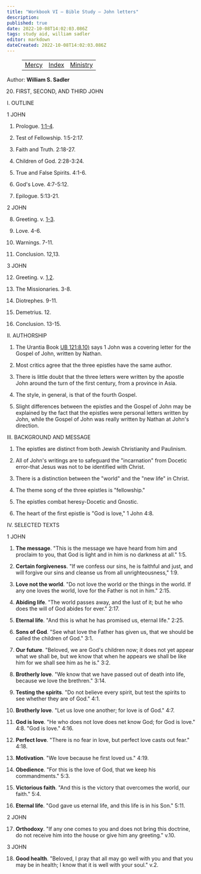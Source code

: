 ```yaml
---
title: "Workbook VI — Bible Study — John letters"
description: 
published: true
date: 2022-10-08T14:02:03.086Z
tags: study aid, william sadler
editor: markdown
dateCreated: 2022-10-08T14:02:03.086Z
---
```


<figure class="table chapter-navigator">
	<table>
		<tbody>
		<tr>
			<td><a href="/en/article/William_S_Sadler/Workbook_6_Bible_Study/Study_2_">Mercy</a></td>
			<td><a href="/en/article/William_S_Sadler/Workbook_6_Bible_Study/Index">Index</a></td>
			<td><a href="/en/article/William_S_Sadler/Workbook_6_Bible_Study/Study_2_">Ministry</a></td>
		</tr>
		</tbody>
	</table>
</figure>

Author: **William S. Sadler**


20. FIRST, SECOND, AND THIRD JOHN

I. OUTLINE

1 JOHN

1. Prologue. [1:1-4](/en/Bible/1_John/1#v1).

2. Test of Fellowship. 1:5-2:17.

3. Faith and Truth. 2:18-27.

4. Children of God. 2:28-3:24.

5. True and False Spirits. 4:1-6.

6. God's Love. 4:7-5:12.

7. Epilogue. 5:13-21.

2 JOHN

8. Greeting. v. [1-3](/en/Bible/2_John/1.htm).

9. Love. 4-6.

10. Warnings. 7-11.

11. Conclusion. 12,13.

3 JOHN

12. Greeting. v. [1,2](/en/Bible/3_John/1.htm).

13. The Missionaries. 3-8.

14. Diotrephes. 9-11.

15. Demetrius. 12.

16. Conclusion. 13-15.

II. AUTHORSHIP

1. The Urantia Book [UB 121:8.10)](/en/The_Urantia_Book/121#p8_10) says 1 John was a covering letter for the Gospel of John, written by Nathan.

2. Most critics agree that the three epistles have the same author.

3. There is little doubt that the three letters were written by the apostle John around the turn of the first century, from a province in Asia.

4. The style, in general, is that of the fourth Gospel.

5. Slight differences between the epistles and the Gospel of John may be explained by the fact that the epistles were personal letters written by John, while the Gospel of John was really written by Nathan at John's direction.

III. BACKGROUND AND MESSAGE

1. The epistles are distinct from both Jewish Christianity and Paulinism.

2. All of John's writings are to safeguard the "incarnation" from Docetic error-that Jesus was not to be identified with Christ.

3. There is a distinction between the "world" and the "new life" in Christ.

4. The theme song of the three epistles is "fellowship."

5. The epistles combat heresy-Docetic and Gnostic.

6. The heart of the first epistle is "God is love," 1 John 4:8.

IV. SELECTED TEXTS

1 JOHN

1. **The message**. "This is the message we have heard from him and proclaim to you, that God is light and in him is no darkness at all." 1:5.

2. **Certain forgiveness**. "If we confess our sins, he is faithful and just, and will forgive our sins and cleanse us from all unrighteousness," 1:9.

3. **Love not the world**. "Do not love the world or the things in the world. If any one loves the world, love for the Father is not in him." 2:15.

4. **Abiding life**. "The world passes away, and the lust of it; but he who does the will of God abides for ever." 2:17.

5. **Eternal life**. "And this is what he has promised us, eternal life." 2:25.

6. **Sons of God**. "See what love the Father has given us, that we should be called the children of God." 3:1.

7. **Our future**. "Beloved, we are God's children now; it does not yet appear what we shall be, but we know that when he appears we shall be like him for we shall see him as he is." 3:2.

8. **Brotherly love**. "We know that we have passed out of death into life, because we love the brethren." 3:14.

9. **Testing the spirits**. "Do not believe every spirit, but test the spirits to see whether they are of God." 4:1.

10. **Brotherly love**. "Let us love one another; for love is of God." 4:7.

11. **God is love**. "He who does not love does net know God; for God is love." 4:8. "God is love." 4:16.

12. **Perfect love**. "There is no fear in love, but perfect love casts out fear." 4:18.

13. **Motivation**. "We love because he first loved us." 4:19.

14. **Obedience**. "For this is the love of God, that we keep his commandments." 5:3.

15. **Victorious faith**. "And this is the victory that overcomes the world, our faith." 5:4.

16. **Eternal life**. "God gave us eternal life, and this life is in his Son." 5:11.

2 JOHN

17. **Orthodoxy**. "If any one comes to you and does not bring this doctrine, do not receive him into the house or give him any greeting." v.10.

3 JOHN

18. **Good health**. "Beloved, I pray that all may go well with you and that you may be in health; I know that it is well with your soul." v.2.


<br>

